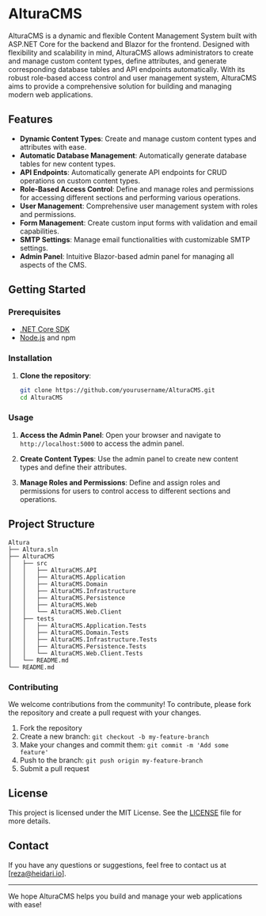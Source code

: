 
# AlturaCMS

AlturaCMS is a dynamic and flexible Content Management System built with ASP.NET Core for the backend and Blazor for the frontend. Designed with flexibility and scalability in mind, AlturaCMS allows administrators to create and manage custom content types, define attributes, and generate corresponding database tables and API endpoints automatically. With its robust role-based access control and user management system, AlturaCMS aims to provide a comprehensive solution for building and managing modern web applications.

## Features

- **Dynamic Content Types**: Create and manage custom content types and attributes with ease.
- **Automatic Database Management**: Automatically generate database tables for new content types.
- **API Endpoints**: Automatically generate API endpoints for CRUD operations on custom content types.
- **Role-Based Access Control**: Define and manage roles and permissions for accessing different sections and performing various operations.
- **User Management**: Comprehensive user management system with roles and permissions.
- **Form Management**: Create custom input forms with validation and email capabilities.
- **SMTP Settings**: Manage email functionalities with customizable SMTP settings.
- **Admin Panel**: Intuitive Blazor-based admin panel for managing all aspects of the CMS.

## Getting Started

### Prerequisites

- [.NET Core SDK](https://dotnet.microsoft.com/download)
- [Node.js](https://nodejs.org/) and npm

### Installation

1. **Clone the repository**:
   ```sh
   git clone https://github.com/yourusername/AlturaCMS.git
   cd AlturaCMS
   ```

### Usage

1. **Access the Admin Panel**:
   Open your browser and navigate to `http://localhost:5000` to access the admin panel.

2. **Create Content Types**:
   Use the admin panel to create new content types and define their attributes.

3. **Manage Roles and Permissions**:
   Define and assign roles and permissions for users to control access to different sections and operations.

## Project Structure

```plaintext
Altura
├── Altura.sln
├── AlturaCMS
│   ├── src
│   │   ├── AlturaCMS.API
│   │   ├── AlturaCMS.Application
│   │   ├── AlturaCMS.Domain
│   │   ├── AlturaCMS.Infrastructure
│   │   ├── AlturaCMS.Persistence
│   │   ├── AlturaCMS.Web
│   │   └── AlturaCMS.Web.Client
│   ├── tests
│   │   ├── AlturaCMS.Application.Tests
│   │   ├── AlturaCMS.Domain.Tests
│   │   ├── AlturaCMS.Infrastructure.Tests
│   │   ├── AlturaCMS.Persistence.Tests
│   │   └── AlturaCMS.Web.Client.Tests
│   └── README.md
└── README.md
```

### Contributing

We welcome contributions from the community! To contribute, please fork the repository and create a pull request with your changes.

1. Fork the repository
2. Create a new branch: `git checkout -b my-feature-branch`
3. Make your changes and commit them: `git commit -m 'Add some feature'`
4. Push to the branch: `git push origin my-feature-branch`
5. Submit a pull request

## License

This project is licensed under the MIT License. See the [LICENSE](LICENSE) file for more details.

## Contact

If you have any questions or suggestions, feel free to contact us at [reza@heidari.io].

---

We hope AlturaCMS helps you build and manage your web applications with ease!
